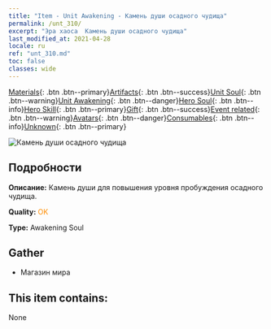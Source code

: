 ```yaml
---
title: "Item - Unit Awakening - Камень души осадного чудища"
permalink: /unt_310/
excerpt: "Эра хаоса  Камень души осадного чудища"
last_modified_at: 2021-04-28
locale: ru
ref: "unt_310.md"
toc: false
classes: wide
---
```

 [Materials](/ItemsRU/){: .btn .btn--primary}[Artifacts](/ItemsRU/Artifacts/){: .btn .btn--success}[Unit Soul](/ItemsRU/UnitSoul/){: .btn .btn--warning}[Unit Awakening](/ItemsRU/UnitAwakening/){: .btn .btn--danger}[Hero Soul](/ItemsRU/HeroSoul/){: .btn .btn--info}[Hero Skill](/ItemsRU/HeroSkill/){: .btn .btn--primary}[Gift](/ItemsRU/Gift/){: .btn .btn--success}[Event related](/ItemsRU/Events/){: .btn .btn--warning}[Avatars](/ItemsRU/Avatars/){: .btn .btn--danger}[Consumables](/ItemsRU/Consumables/){: .btn .btn--info}[Unknown](/ItemsRU/Unknown/){: .btn .btn--primary}

 ![Камень души осадного чудища](/images/u/tia_duyanjuren.jpg)

## Подробности
 **Описание:** Камень души для повышения уровня пробуждения осадного чудища.

 **Quality:** <span style="color: #FF8C00">OK</span>

 **Type:** Awakening Soul

## Gather

*    Магазин мира 

## This item contains:

  None

